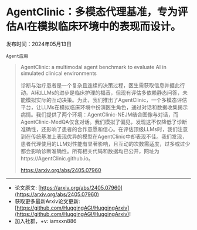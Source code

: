 # AgentClinic：多模态代理基准，专为评估AI在模拟临床环境中的表现而设计。
发布时间：2024年05月13日

`Agent应用`
> AgentClinic: a multimodal agent benchmark to evaluate AI in simulated clinical environments
>
> 诊断与治疗患者是一个复杂且连续的决策过程，医生需获取信息并据此行动。AI和LLMs的进步是临床护理的福音，但现有评估多依赖静态问答，未能模拟实际的互动决策。为此，我们推出了AgentClinic，一个多模态评估平台，让LLMs在模拟临床环境中扮演医生角色，通过对话和数据收集揭示病情。我们提供了两个环境：AgentClinic-NEJM结合图像与对话，而AgentClinic-MedQA仅含对话。我们模拟了偏见，发现这不仅降低了诊断准确性，还影响了患者的合作意愿和信心。在评估顶级LLMs时，我们注意到在传统基准上表现优异的模型在AgentClinic中却表现不佳。我们发现，患者代理使用的LLM对性能有显著影响，且互动的次数需适度，过多或过少都会影响诊断准确性。所有相关代码和数据均已公开，网址为https://AgentClinic.github.io。
>
> https://arxiv.org/abs/2405.07960


<hr />

- 论文原文: [https://arxiv.org/abs/2405.07960](https://arxiv.org/abs/2405.07960)
- 获取更多最新Arxiv论文更新: [https://github.com/HuggingAGI/HuggingArxiv](https://github.com/HuggingAGI/HuggingArxiv)!
- 加入社群，+v: iamxxn886